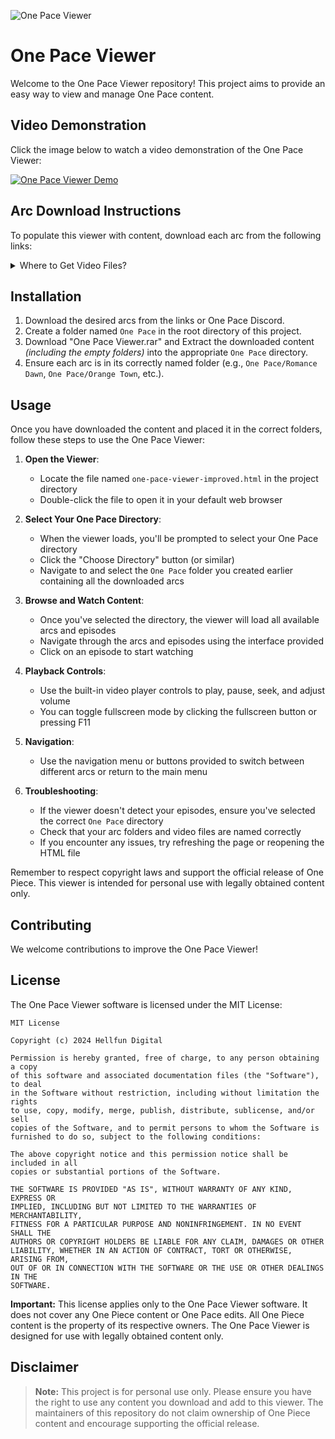 ![One Pace Viewer](https://cdn.discordapp.com/attachments/1293202461263396924/1297092475063763006/image.png?ex=6714ab00&is=67135980&hm=9fec07da0b890edd1fd7a8452ac4d598de786b5fe656c99bcf37d6cb4a072aa1&)


# One Pace Viewer

Welcome to the One Pace Viewer repository! This project aims to provide an easy way to view and manage One Pace content.

## Video Demonstration

Click the image below to watch a video demonstration of the One Pace Viewer:

[![One Pace Viewer Demo](https://img.youtube.com/vi/L7baEG-YcUA/0.jpg)](https://www.youtube.com/watch?v=L7baEG-YcUA)

## Arc Download Instructions

To populate this viewer with content, download each arc from the following links:

<details>
<summary>Where to Get Video Files?</summary>

Links In Zip or on the One Pace Discord (https://discord.gg/onepace)

</details>

## Installation

1. Download the desired arcs from the links or One Pace Discord.
2. Create a folder named `One Pace` in the root directory of this project.
3. Download "One Pace Viewer.rar" and Extract the downloaded content _(including the empty folders)_ into the appropriate `One Pace` directory.
4. Ensure each arc is in its correctly named folder (e.g., `One Pace/Romance Dawn`, `One Pace/Orange Town`, etc.).

## Usage

Once you have downloaded the content and placed it in the correct folders, follow these steps to use the One Pace Viewer:

1. **Open the Viewer**:
   - Locate the file named `one-pace-viewer-improved.html` in the project directory
   - Double-click the file to open it in your default web browser

2. **Select Your One Pace Directory**:
   - When the viewer loads, you'll be prompted to select your One Pace directory
   - Click the "Choose Directory" button (or similar)
   - Navigate to and select the `One Pace` folder you created earlier containing all the downloaded arcs

3. **Browse and Watch Content**:
   - Once you've selected the directory, the viewer will load all available arcs and episodes
   - Navigate through the arcs and episodes using the interface provided
   - Click on an episode to start watching

4. **Playback Controls**:
   - Use the built-in video player controls to play, pause, seek, and adjust volume
   - You can toggle fullscreen mode by clicking the fullscreen button or pressing F11

5. **Navigation**:
   - Use the navigation menu or buttons provided to switch between different arcs or return to the main menu

6. **Troubleshooting**:
   - If the viewer doesn't detect your episodes, ensure you've selected the correct `One Pace` directory
   - Check that your arc folders and video files are named correctly
   - If you encounter any issues, try refreshing the page or reopening the HTML file

Remember to respect copyright laws and support the official release of One Piece. This viewer is intended for personal use with legally obtained content only.

## Contributing

We welcome contributions to improve the One Pace Viewer!

## License


The One Pace Viewer software is licensed under the MIT License:

```
MIT License

Copyright (c) 2024 Hellfun Digital

Permission is hereby granted, free of charge, to any person obtaining a copy
of this software and associated documentation files (the "Software"), to deal
in the Software without restriction, including without limitation the rights
to use, copy, modify, merge, publish, distribute, sublicense, and/or sell
copies of the Software, and to permit persons to whom the Software is
furnished to do so, subject to the following conditions:

The above copyright notice and this permission notice shall be included in all
copies or substantial portions of the Software.

THE SOFTWARE IS PROVIDED "AS IS", WITHOUT WARRANTY OF ANY KIND, EXPRESS OR
IMPLIED, INCLUDING BUT NOT LIMITED TO THE WARRANTIES OF MERCHANTABILITY,
FITNESS FOR A PARTICULAR PURPOSE AND NONINFRINGEMENT. IN NO EVENT SHALL THE
AUTHORS OR COPYRIGHT HOLDERS BE LIABLE FOR ANY CLAIM, DAMAGES OR OTHER
LIABILITY, WHETHER IN AN ACTION OF CONTRACT, TORT OR OTHERWISE, ARISING FROM,
OUT OF OR IN CONNECTION WITH THE SOFTWARE OR THE USE OR OTHER DEALINGS IN THE
SOFTWARE.
```

**Important:** This license applies only to the One Pace Viewer software. It does not cover any One Piece content or One Pace edits. All One Piece content is the property of its respective owners. The One Pace Viewer is designed for use with legally obtained content only.

## Disclaimer

> **Note:** This project is for personal use only. Please ensure you have the right to use any content you download and add to this viewer. The maintainers of this repository do not claim ownership of One Piece content and encourage supporting the official release.
